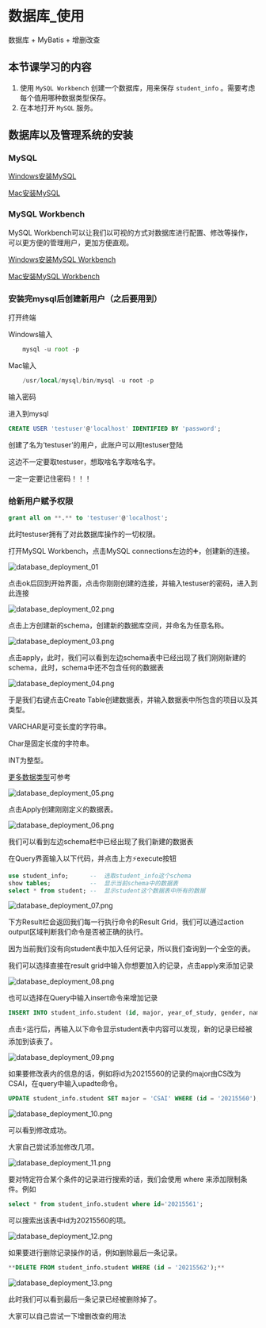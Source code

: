 # 数据库_使用

数据库 + MyBatis + 增删改查

## 本节课学习的内容

1. 使用 `MySQL Workbench` 创建一个数据库，用来保存 `student_info` 。需要考虑每个值用哪种数据类型保存。
2. 在本地打开 `MySQL` 服务。

## 数据库以及管理系统的安装

### MySQL

[Windows安装MySQL](https://www.runoob.com/mysql/mysql-install.html)

[Mac安装MySQL](https://www.jianshu.com/p/07a9826898c0#:~:text=mac)

### MySQL Workbench

MySQL Workbench可以让我们以可视的方式对数据库进行配置、修改等操作，可以更方便的管理用户，更加方便直观。

[Windows安装MySQL Workbench](https://jingyan.baidu.com/article/64d05a0299582c9f54f73b25.html#:~:text=点击“MySQL%20Installer%20for,Windows”%2C再点击拓展名为msi的下载程序，也可以点击Archives，进入历史版本下载界面%E3%80%82%20双击下载完成的安装程序，选择“Full”，这样就能把MySQL%20Workbench一并安装%E3%80%82)

[Mac安装MySQL Workbench](https://jingyan.baidu.com/article/0964eca2409e9a8285f5369d.html#:~:text=在Win安装MySQL的时候，可视化图形界面操作MySQL的Workbench会一起安装，而Mac则需要另外安装，本节介绍，Mac下载安装%20MySQL%20Worbench,的方法，具体如下%20在百度上打开%20MySQL官网，找到Workbench下载安装即可，官网：https%3A%2F%2Fdev.mysql.com%2Fdownloads%2Fworkbench%2F，点击下载安装包，具体如下图)

### 安装完mysql后创建新用户（之后要用到）

打开终端

Windows输入

```jsx
	mysql -u root -p
```

Mac输入

```sql
	/usr/local/mysql/bin/mysql -u root -p
```

输入密码

进入到mysql

```sql
CREATE USER 'testuser'@'localhost' IDENTIFIED BY 'password';
```

创建了名为‘testuser’的用户，此账户可以用testuser登陆

这边不一定要取testuser，想取啥名字取啥名字。

一定一定要记住密码！！！

### 给新用户赋予权限

```sql
grant all on **.** to 'testuser'@'localhost';
```

此时testuser拥有了对此数据库操作的一切权限。

打开MySQL Workbench，点击MySQL connections左边的➕，创建新的连接。

![database_deployment_01](./images/database_deployment_01.png)

点击ok后回到开始界面，点击你刚刚创建的连接，并输入testuser的密码，进入到此连接

![database_deployment_02.png](./images/database_deployment_02.png)

点击上方创建新的schema，创建新的数据库空间，并命名为任意名称。

![database_deployment_03.png](./images/database_deployment_03.png)

点击apply，此时，我们可以看到左边schema表中已经出现了我们刚刚新建的schema，此时，schema中还不包含任何的数据表

![database_deployment_04.png](./images/database_deployment_04.png)

于是我们右键点击Create Table创建数据表，并输入数据表中所包含的项目以及其类型。

VARCHAR是可变长度的字符串。

Char是固定长度的字符串。

INT为整型。

[更多数据类型](https://www.runoob.com/mysql/mysql-data-types.html)可参考

![database_deployment_05.png](./images/database_deployment_05.png)

点击Apply创建刚刚定义的数据表。

![database_deployment_06.png](./images/database_deployment_06.png)

我们可以看到左边schema栏中已经出现了我们新建的数据表

在Query界面输入以下代码，并点击上方⚡️execute按钮

```sql
use student_info;      --  选取student_info这个schema
show tables;           --  显示当前schema中的数据表
select * from student; --  显示student这个数据表中所有的数据
```

![database_deployment_07.png](./images/database_deployment_07.png)

下方Result栏会返回我们每一行执行命令的Result Grid，我们可以通过action output区域判断我们命令是否被正确的执行。

因为当前我们没有向student表中加入任何记录，所以我们查询到一个全空的表。

我们可以选择直接在result grid中输入你想要加入的记录，点击apply来添加记录

![database_deployment_08.png](./images/database_deployment_08.png)

也可以选择在Query中输入insert命令来增加记录

```sql
INSERT INTO student_info.student (id, major, year_of_study, gender, name) VALUES ('20215560', 'CS', '3', 'male', 'JiahuaPan');
```

点击⚡️运行后，再输入以下命令显示student表中内容可以发现，新的记录已经被添加到该表了。

![database_deployment_09.png](./images/database_deployment_09.png)

如果要修改表内的信息的话，例如将id为20215560的记录的major由CS改为CSAI，在query中输入upadte命令。

```sql
UPDATE student_info.student SET major = 'CSAI' WHERE (id = '20215560');
```

![database_deployment_10.png](./images/database_deployment_10.png)

可以看到修改成功。

大家自己尝试添加修改几项。

![database_deployment_11.png](./images/database_deployment_11.png)

要对特定符合某个条件的记录进行搜索的话，我们会使用 where 来添加限制条件。例如

```sql
select * from student_info.student where id='20215561';
```

可以搜索出该表中id为20215560的项。

![database_deployment_12.png](./images/database_deployment_12.png)

如果要进行删除记录操作的话，例如删除最后一条记录。

```sql
**DELETE FROM student_info.student WHERE (id = '20215562');**
```

![database_deployment_13.png](./images/database_deployment_13.png)

此时我们可以看到最后一条记录已经被删除掉了。

大家可以自己尝试一下增删改查的用法